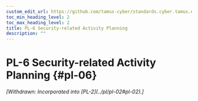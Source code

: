 ```yaml
---
custom_edit_url: https://github.com/tamus-cyber/standards.cyber.tamus.edu/tree/main/static/content/tamus.edu/TAMUS_profile.xml
toc_min_heading_level: 2
toc_max_heading_level: 2
title: PL-6 Security-related Activity Planning
description: ""
---
```


# PL-6 Security-related Activity Planning {#pl-06}

<prop xmlns="http://csrc.nist.gov/ns/oscal/1.0" name="status" value="withdrawn">
            <em>[Withdrawn: Incorporated into [PL-2](../pl/pl-02#pl-02).]</em>
         </prop>
         


